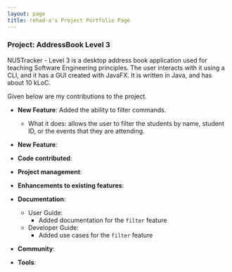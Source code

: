 ```yaml
---
layout: page
title: rehad-a's Project Portfolio Page
---
```


### Project: AddressBook Level 3

NUSTracker - Level 3 is a desktop address book application used for teaching Software Engineering principles. The user interacts with it using a CLI, and it has a GUI created with JavaFX. It is written in Java, and has about 10 kLoC.

Given below are my contributions to the project.

* **New Feature**: Added the ability to filter commands.
  * What it does: allows the user to filter the students by name, student ID, or the events that they are attending.

* **New Feature**: 

* **Code contributed**:

* **Project management**:

* **Enhancements to existing features**:

* **Documentation**:
  * User Guide:
    * Added documentation for the `filter` feature
  * Developer Guide:
    * Added use cases for the `filter` feature

* **Community**:

* **Tools**:

